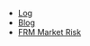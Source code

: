 - [Log](https://912828qj2.github.io/log.html)
- [Blog](https://912828qj2.github.io/blog.html)
- [FRM Market Risk](https://912828qj2.github.io/frm1.html)


